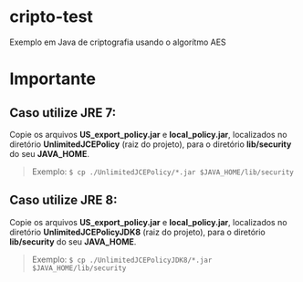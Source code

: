 # cripto-test
Exemplo em Java de criptografia usando o algorítmo AES

# Importante
## Caso utilize JRE 7:
Copie os arquivos __US_export_policy.jar__ e __local_policy.jar__, localizados no diretório __UnlimitedJCEPolicy__ (raiz do projeto), para o diretório __lib/security__ do seu __JAVA_HOME__.
> Exemplo: `$ cp ./UnlimitedJCEPolicy/*.jar $JAVA_HOME/lib/security`
  
## Caso utilize JRE 8:
Copie os arquivos __US_export_policy.jar__ e __local_policy.jar__, localizados no diretório __UnlimitedJCEPolicyJDK8__ (raiz do projeto), para o diretório __lib/security__ do seu __JAVA_HOME__.
> Exemplo: `$ cp ./UnlimitedJCEPolicyJDK8/*.jar $JAVA_HOME/lib/security`
